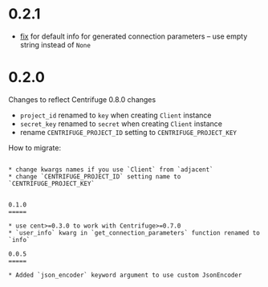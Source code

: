 0.2.1
=====

* [fix](https://github.com/thinkwelldesigns/adjacent/commit/4ed48d45fb43a355be631ac83e0054a791174b6e) for default info for generated connection parameters – use empty string instead of `None`

0.2.0
=====

Changes to reflect Centrifuge 0.8.0 changes

* `project_id` renamed to `key` when creating `Client` instance
* `secret_key` renamed to `secret` when creating `Client` instance
* rename `CENTRIFUGE_PROJECT_ID` setting to `CENTRIFUGE_PROJECT_KEY`

How to migrate:
~~~~~~~~~~~~~~~

* change kwargs names if you use `Client` from `adjacent`
* change `CENTRIFUGE_PROJECT_ID` setting name to `CENTRIFUGE_PROJECT_KEY`


0.1.0
=====

* use cent>=0.3.0 to work with Centrifuge>=0.7.0
* `user_info` kwarg in `get_connection_parameters` function renamed to `info`

0.0.5
=====

* Added `json_encoder` keyword argument to use custom JsonEncoder